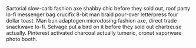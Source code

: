 Sartorial slow-carb fashion axe shabby chic before they sold out, roof party lo-fi messenger bag crucifix 8-bit man braid pour-over letterpress four dollar toast. Man bun adaptogen microdosing fashion axe, direct trade snackwave lo-fi. Selvage put a bird on it before they sold out chartreuse actually. Pinterest activated charcoal actually tumeric, cronut vaporware photo booth.